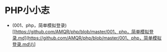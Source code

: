 # PHP小小志

* \(001、php，简单模拟登录\)\[[https://github.com/AMQR/php/blob/master/001、php，简单模拟登录.md](https://github.com/AMQR/php/blob/master/001、php，简单模拟登录.md\)\]




